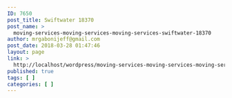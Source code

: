 ```yaml
---
ID: 7650
post_title: Swiftwater 18370
post_name: >
  moving-services-moving-services-moving-services-swiftwater-18370
author: mrgabonijeff@gmail.com
post_date: 2018-03-28 01:47:46
layout: page
link: >
  http://localhost/wordpress/moving-services-moving-services-moving-services-swiftwater-18370/
published: true
tags: [ ]
categories: [ ]
---
```

